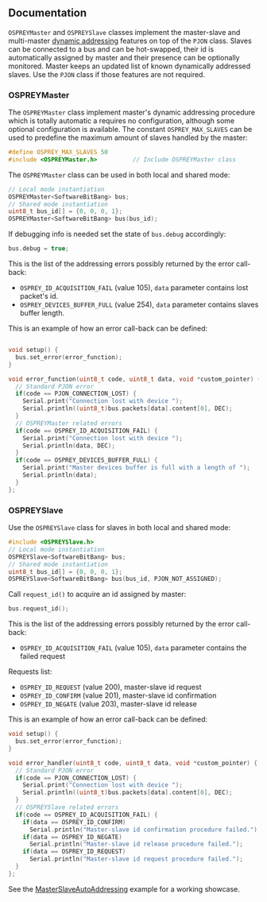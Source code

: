 

## Documentation
`OSPREYMaster` and `OSPREYSlave` classes implement the master-slave and multi-master [dynamic addressing](/specification/PJON-dynamic-addressing-specification-v2.0.md) features on top of the `PJON` class. Slaves can be connected to a bus and can be hot-swapped, their id is automatically assigned by master and their presence can be optionally monitored. Master keeps an updated list of known dynamically addressed slaves. Use the `PJON` class if those features are not required.   

### OSPREYMaster
The `OSPREYMaster` class implement master's dynamic addressing procedure which is totally automatic a requires no configuration, although some optional configuration is available. The constant `OSPREY_MAX_SLAVES` can be used to predefine the maximum amount of slaves handled by the master:  
```cpp
#define OSPREY_MAX_SLAVES 50
#include <OSPREYMaster.h>          // Include OSPREYMaster class
```
The `OSPREYMaster` class can be used in both local and shared mode:
```cpp
// Local mode instantiation
OSPREYMaster<SoftwareBitBang> bus;
// Shared mode instantiation
uint8_t bus_id[] = {0, 0, 0, 1};
OSPREYMaster<SoftwareBitBang> bus(bus_id);
```
If debugging info is needed set the state of `bus.debug` accordingly:
```cpp
bus.debug = true;
```

This is the list of the addressing errors possibly returned by the error call-back:

- `OSPREY_ID_ACQUISITION_FAIL` (value 105), `data` parameter contains lost packet's id.
- `OSPREY_DEVICES_BUFFER_FULL` (value 254), `data` parameter contains slaves buffer length.

This is an example of how an error call-back can be defined:
```cpp

void setup() {
  bus.set_error(error_function);
}

void error_function(uint8_t code, uint8_t data, void *custom_pointer) {
  // Standard PJON error
  if(code == PJON_CONNECTION_LOST) {
    Serial.print("Connection lost with device ");
    Serial.println((uint8_t)bus.packets[data].content[0], DEC);
  }
  // OSPREYMaster related errors
  if(code == OSPREY_ID_ACQUISITION_FAIL) {
    Serial.print("Connection lost with device ");
    Serial.println(data, DEC);
  }
  if(code == OSPREY_DEVICES_BUFFER_FULL) {
    Serial.print("Master devices buffer is full with a length of ");
    Serial.println(data);
  }
};
```

### OSPREYSlave
Use the `OSPREYSlave` class for slaves in both local and shared mode:
```cpp
#include <OSPREYSlave.h>
// Local mode instantiation
OSPREYSlave<SoftwareBitBang> bus;
// Shared mode instantiation
uint8_t bus_id[] = {0, 0, 0, 1};
OSPREYSlave<SoftwareBitBang> bus(bus_id, PJON_NOT_ASSIGNED);
```

Call `request_id()` to acquire an id assigned by master:
```cpp
bus.request_id();
```
This is the list of the addressing errors possibly returned by the error call-back:
- `OSPREY_ID_ACQUISITION_FAIL` (value 105), `data` parameter contains the failed request

Requests list:
- `OSPREY_ID_REQUEST` (value 200), master-slave id request
- `OSPREY_ID_CONFIRM` (value 201), master-slave id confirmation
- `OSPREY_ID_NEGATE`  (value 203), master-slave id release

This is an example of how an error call-back can be defined:
```cpp
void setup() {
  bus.set_error(error_function);
}

void error_handler(uint8_t code, uint8_t data, void *custom_pointer) {
  // Standard PJON error
  if(code == PJON_CONNECTION_LOST) {
    Serial.print("Connection lost with device ");
    Serial.println((uint8_t)bus.packets[data].content[0], DEC);
  }
  // OSPREYSlave related errors
  if(code == OSPREY_ID_ACQUISITION_FAIL) {
    if(data == OSPREY_ID_CONFIRM)
      Serial.println("Master-slave id confirmation procedure failed.");
    if(data == OSPREY_ID_NEGATE)
      Serial.println("Master-slave id release procedure failed.");
    if(data == OSPREY_ID_REQUEST)
      Serial.println("Master-slave id request procedure failed.");
  }
};
```

See the [MasterSlaveAutoAddressing](../examples/ARDUINO/Network/SoftwareBitBang/MasterSlaveAutoAddressing) example for a working showcase.
